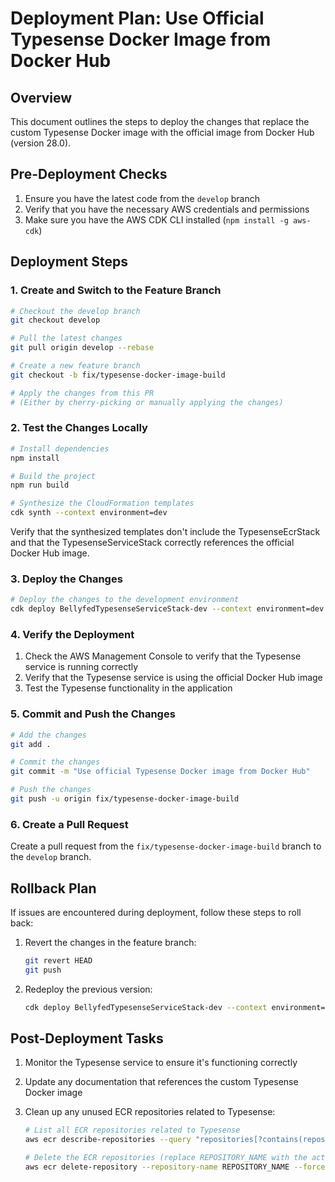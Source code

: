 # Deployment Plan: Use Official Typesense Docker Image from Docker Hub

## Overview

This document outlines the steps to deploy the changes that replace the custom Typesense Docker image with the official image from Docker Hub (version 28.0).

## Pre-Deployment Checks

1. Ensure you have the latest code from the `develop` branch
2. Verify that you have the necessary AWS credentials and permissions
3. Make sure you have the AWS CDK CLI installed (`npm install -g aws-cdk`)

## Deployment Steps

### 1. Create and Switch to the Feature Branch

```bash
# Checkout the develop branch
git checkout develop

# Pull the latest changes
git pull origin develop --rebase

# Create a new feature branch
git checkout -b fix/typesense-docker-image-build

# Apply the changes from this PR
# (Either by cherry-picking or manually applying the changes)
```

### 2. Test the Changes Locally

```bash
# Install dependencies
npm install

# Build the project
npm run build

# Synthesize the CloudFormation templates
cdk synth --context environment=dev
```

Verify that the synthesized templates don't include the TypesenseEcrStack and that the TypesenseServiceStack correctly references the official Docker Hub image.

### 3. Deploy the Changes

```bash
# Deploy the changes to the development environment
cdk deploy BellyfedTypesenseServiceStack-dev --context environment=dev
```

### 4. Verify the Deployment

1. Check the AWS Management Console to verify that the Typesense service is running correctly
2. Verify that the Typesense service is using the official Docker Hub image
3. Test the Typesense functionality in the application

### 5. Commit and Push the Changes

```bash
# Add the changes
git add .

# Commit the changes
git commit -m "Use official Typesense Docker image from Docker Hub"

# Push the changes
git push -u origin fix/typesense-docker-image-build
```

### 6. Create a Pull Request

Create a pull request from the `fix/typesense-docker-image-build` branch to the `develop` branch.

## Rollback Plan

If issues are encountered during deployment, follow these steps to roll back:

1. Revert the changes in the feature branch:

    ```bash
    git revert HEAD
    git push
    ```

2. Redeploy the previous version:
    ```bash
    cdk deploy BellyfedTypesenseServiceStack-dev --context environment=dev
    ```

## Post-Deployment Tasks

1. Monitor the Typesense service to ensure it's functioning correctly
2. Update any documentation that references the custom Typesense Docker image
3. Clean up any unused ECR repositories related to Typesense:

    ```bash
    # List all ECR repositories related to Typesense
    aws ecr describe-repositories --query "repositories[?contains(repositoryName, 'typesense')].repositoryName" --output text

    # Delete the ECR repositories (replace REPOSITORY_NAME with the actual repository name)
    aws ecr delete-repository --repository-name REPOSITORY_NAME --force
    ```
